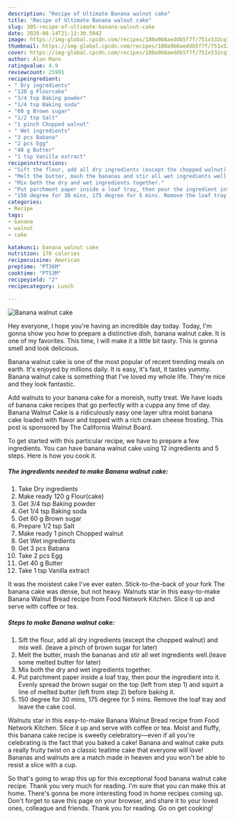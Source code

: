 ```yaml
---
description: "Recipe of Ultimate Banana walnut cake"
title: "Recipe of Ultimate Banana walnut cake"
slug: 305-recipe-of-ultimate-banana-walnut-cake
date: 2020-08-14T21:13:30.594Z
image: https://img-global.cpcdn.com/recipes/180a9b6aeddb5f7f/751x532cq70/banana-walnut-cake-recipe-main-photo.jpg
thumbnail: https://img-global.cpcdn.com/recipes/180a9b6aeddb5f7f/751x532cq70/banana-walnut-cake-recipe-main-photo.jpg
cover: https://img-global.cpcdn.com/recipes/180a9b6aeddb5f7f/751x532cq70/banana-walnut-cake-recipe-main-photo.jpg
author: Alan Mann
ratingvalue: 4.9
reviewcount: 25991
recipeingredient:
- " Dry ingredients"
- "120 g Flourcake"
- "3/4 tsp Baking powder"
- "1/4 tsp Baking soda"
- "60 g Brown sugar"
- "1/2 tsp Salt"
- "1 pinch Chopped walnut"
- " Wet ingredients"
- "3 pcs Babana"
- "2 pcs Egg"
- "40 g Butter"
- "1 tsp Vanilla extract"
recipeinstructions:
- "Sift the flour, add all dry ingredients (except the chopped walnut) and mix well. (leave a pinch of brown sugar for later)"
- "Melt the butter, mash the bananas and stir all wet ingredients well.(leave some melted butter for later)"
- "Mix both the dry and wet ingredients together."
- "Put parchment paper inside a loaf tray, then pour the ingredient into it. Evenly spread the brown sugar on the top (left from step 1) and squirt a line of melted butter (left from step 2) before baking it."
- "150 degree for 30 mins, 175 degree for 5 mins. Remove the loaf tray and leave the cake cool."
categories:
- Recipe
tags:
- banana
- walnut
- cake

katakunci: banana walnut cake 
nutrition: 170 calories
recipecuisine: American
preptime: "PT36M"
cooktime: "PT53M"
recipeyield: "2"
recipecategory: Lunch

---
```



![Banana walnut cake](https://img-global.cpcdn.com/recipes/180a9b6aeddb5f7f/751x532cq70/banana-walnut-cake-recipe-main-photo.jpg)

Hey everyone, I hope you're having an incredible day today. Today, I'm gonna show you how to prepare a distinctive dish, banana walnut cake. It is one of my favorites. This time, I will make it a little bit tasty. This is gonna smell and look delicious.

Banana walnut cake is one of the most popular of recent trending meals on earth. It's enjoyed by millions daily. It is easy, it's fast, it tastes yummy. Banana walnut cake is something that I've loved my whole life. They're nice and they look fantastic.

Add walnuts to your banana cake for a moreish, nutty treat. We have loads of banana cake recipes that go perfectly with a cuppa any time of day. Banana Walnut Cake is a ridiculously easy one layer ultra moist banana cake loaded with flavor and topped with a rich cream cheese frosting. This post is sponsored by The California Walnut Board.


To get started with this particular recipe, we have to prepare a few ingredients. You can have banana walnut cake using 12 ingredients and 5 steps. Here is how you cook it.

<!--inarticleads1-->

##### The ingredients needed to make Banana walnut cake:

1. Take  Dry ingredients
1. Make ready 120 g Flour(cake)
1. Get 3/4 tsp Baking powder
1. Get 1/4 tsp Baking soda
1. Get 60 g Brown sugar
1. Prepare 1/2 tsp Salt
1. Make ready 1 pinch Chopped walnut
1. Get  Wet ingredients
1. Get 3 pcs Babana
1. Take 2 pcs Egg
1. Get 40 g Butter
1. Take 1 tsp Vanilla extract


It was the moistest cake I&#39;ve ever eaten. Stick-to-the-back of your fork The banana cake was dense, but not heavy. Walnuts star in this easy-to-make Banana Walnut Bread recipe from Food Network Kitchen. Slice it up and serve with coffee or tea. 

<!--inarticleads2-->

##### Steps to make Banana walnut cake:

1. Sift the flour, add all dry ingredients (except the chopped walnut) and mix well. (leave a pinch of brown sugar for later)
1. Melt the butter, mash the bananas and stir all wet ingredients well.(leave some melted butter for later)
1. Mix both the dry and wet ingredients together.
1. Put parchment paper inside a loaf tray, then pour the ingredient into it. Evenly spread the brown sugar on the top (left from step 1) and squirt a line of melted butter (left from step 2) before baking it.
1. 150 degree for 30 mins, 175 degree for 5 mins. Remove the loaf tray and leave the cake cool.


Walnuts star in this easy-to-make Banana Walnut Bread recipe from Food Network Kitchen. Slice it up and serve with coffee or tea. Moist and fluffy, this banana cake recipe is sweetly celebratory—even if all you&#39;re celebrating is the fact that you baked a cake! Banana and walnut cake puts a really fruity twist on a classic teatime cake that everyone will love! Bananas and walnuts are a match made in heaven and you won&#39;t be able to resist a slice with a cup. 

So that's going to wrap this up for this exceptional food banana walnut cake recipe. Thank you very much for reading. I'm sure that you can make this at home. There's gonna be more interesting food in home recipes coming up. Don't forget to save this page on your browser, and share it to your loved ones, colleague and friends. Thank you for reading. Go on get cooking!
